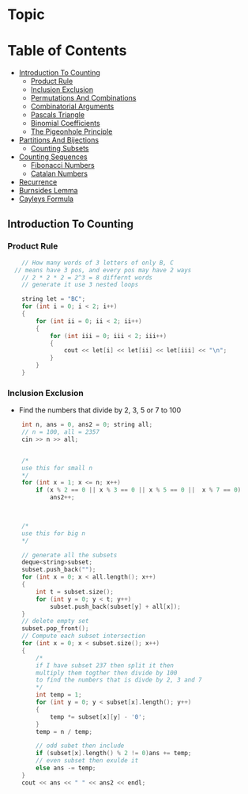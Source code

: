 # Topic

Table of Contents
================= 
* [Introduction To Counting](#Introduction-to-counting)
  + [Product Rule](#product-rule)
  + [Inclusion Exclusion](#inclusion-exclusion)
  + [Permutations And Combinations](#permutations-and-combinations)
  + [Combinatorial Arguments](#combinatorial-arguments)
  + [Pascals Triangle](#pascals-triangle)
  + [Binomial Coefficients](#binomial-coefficients)
  + [The Pigeonhole Principle](#the-pigeonhole-principle)
* [Partitions And Bijections](#partitions-and-bijections)
  + [Counting Subsets](#counting-subsets)
* [Counting Sequences](#counting-sequences)
  + [Fibonacci Numbers](#fibonacci-numbers)
  + [Catalan Numbers](#catalan-numbers)
* [Recurrence](#recurrence)
* [Burnsides Lemma](#burnsides-lemma)
* [Cayleys Formula](#cayleys-formula)
  
  
  
## Introduction To Counting
### Product Rule
```cpp
	// How many words of 3 letters of only B, C
  // means have 3 pos, and every pos may have 2 ways
	// 2 * 2 * 2 = 2^3 = 8 differnt words
	// generate it use 3 nested loops

	string let = "BC";
	for (int i = 0; i < 2; i++)
	{
		for (int ii = 0; ii < 2; ii++)
		{
			for (int iii = 0; iii < 2; iii++)
			{
				cout << let[i] << let[ii] << let[iii] << "\n";
			}
		}
	}
```
### Inclusion Exclusion
- Find the numbers that divide by 2, 3, 5 or 7 to 100
```cpp
	int n, ans = 0, ans2 = 0; string all;
	// n = 100, all = 2357
	cin >> n >> all;


	/*
	use this for small n
	*/
	for (int x = 1; x <= n; x++)
		if (x % 2 == 0 || x % 3 == 0 || x % 5 == 0 ||  x % 7 == 0)
			ans2++;


		
	/*
	use this for big n
	*/

	// generate all the subsets
	deque<string>subset;
	subset.push_back("");
	for (int x = 0; x < all.length(); x++)
	{
		int t = subset.size();
		for (int y = 0; y < t; y++)
			subset.push_back(subset[y] + all[x]);
	}
	// delete empty set
	subset.pop_front();
	// Compute each subset intersection
	for (int x = 0; x < subset.size(); x++)
	{
		/*
		if I have subset 237 then split it then
		multiply them togther then divide by 100
		to find the numbers that is divde by 2, 3 and 7
		*/
		int temp = 1;
		for (int y = 0; y < subset[x].length(); y++)
		{
			temp *= subset[x][y] - '0';
		}
		temp = n / temp;

		// odd subet then include
		if (subset[x].length() % 2 != 0)ans += temp;
		// even subset then exulde it
		else ans -= temp;
	}
	cout << ans << " " << ans2 << endl;
```
  
